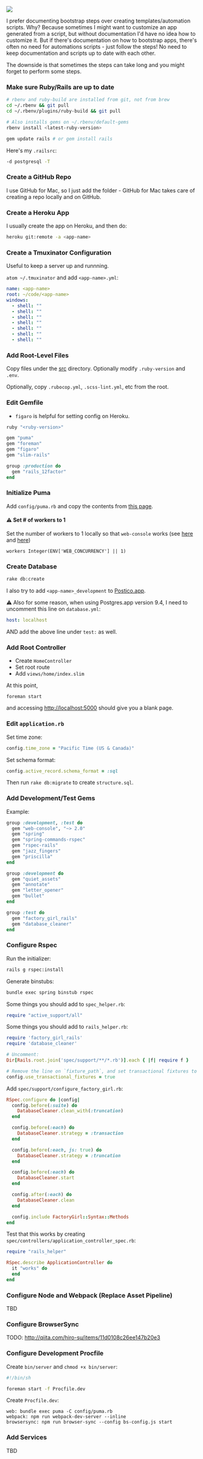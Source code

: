 ![](pablo.png)

I prefer documenting bootstrap steps over creating templates/automation scripts. Why? Because sometimes I might want to customize an app generated from a script, but without documentation I'd have no idea how to customize it. But if there's documentation on how to bootstrap apps, there's often no need for automations scripts - just follow the steps! No need to keep documentation and scripts up to date with each other.

The downside is that sometimes the steps can take long and you might forget to perform some steps.

### Make sure Ruby/Rails are up to date

```sh
# rbenv and ruby-build are installed from git, not from brew
cd ~/.rbenv && git pull
cd ~/.rbenv/plugins/ruby-build && git pull

# Also installs gems on ~/.rbenv/default-gems
rbenv install <latest-ruby-version>

gem update rails # or gem install rails
```

Here's my `.railsrc`:

```sh
-d postgresql -T
```

### Create a GitHub Repo

I use GitHub for Mac, so I just add the folder - GitHub for Mac takes care of creating a repo locally and on GitHub.

### Create a Heroku App

I usually create the app on Heroku, and then do:

```sh
heroku git:remote -a <app-name>
```

### Create a Tmuxinator Configuration

Useful to keep a server up and runnning.

`atom ~/.tmuxinator` and add `<app-name>.yml`:

```yml
name: <app-name>
root: ~/code/<app-name>
windows:
  - shell: ""
  - shell: ""
  - shell: ""
  - shell: ""
  - shell: ""
  - shell: ""
  - shell: ""
```

### Add Root-Level Files

Copy files under the [src](src) directory. Optionally modify `.ruby-version` and `.env`.

Optionally, copy `.rubocop.yml`, `.scss-lint.yml`, etc from the root.

### Edit Gemfile

- `figaro` is helpful for setting config on Heroku.

```ruby
ruby "<ruby-version>"

gem "puma"
gem "foreman"
gem "figaro"
gem "slim-rails"

group :production do
  gem "rails_12factor"
end
```

### Initialize Puma

Add `config/puma.rb` and copy the contents from [this page](https://devcenter.heroku.com/articles/deploying-rails-applications-with-the-puma-web-server#config).

#### :warning: Set # of workers to 1

Set the number of workers to 1 locally so that `web-console` works (see [here](https://github.com/rails/web-console/pull/109) and [here](https://github.com/charliesome/better_errors#unicorn-puma-and-other-multi-worker-servers))

```
workers Integer(ENV['WEB_CONCURRENCY'] || 1)
```

### Create Database

```sh
rake db:create
```

I also try to add `<app-name>_development` to [Postico.app](https://eggerapps.at/postico/).

:warning: Also for some reason, when using Postgres.app version 9.4, I need to uncomment this line on `database.yml`:

```yml
host: localhost
```

AND add the above line under `test:` as well.

### Add Root Controller

- Create `HomeController`
- Set root route
- Add `views/home/index.slim`

At this point,

```
foreman start
```

and accessing [http://localhost:5000](http://localhost:5000) should give you a blank page.

### Edit `application.rb`

Set time zone:

```ruby
config.time_zone = "Pacific Time (US & Canada)"
```

Set schema format:

```ruby
config.active_record.schema_format = :sql
```

Then run `rake db:migrate` to create `structure.sql`.

### Add Development/Test Gems

Example:

```ruby
group :development, :test do
  gem "web-console", "~> 2.0"
  gem "spring"
  gem "spring-commands-rspec"
  gem "rspec-rails"
  gem "jazz_fingers"
  gem "priscilla"
end

group :development do
  gem "quiet_assets"
  gem "annotate"
  gem "letter_opener"
  gem "bullet"
end

group :test do
  gem "factory_girl_rails"
  gem "database_cleaner"
end
```

### Configure Rspec

Run the initializer:

```sh
rails g rspec:install
```

Generate binstubs:

```sh
bundle exec spring binstub rspec
```

Some things you should add to `spec_helper.rb`:

```ruby
require "active_support/all"
```

Some things you should add to `rails_helper.rb`:

```ruby
require 'factory_girl_rails'
require 'database_cleaner'

# Uncomment:
Dir[Rails.root.join('spec/support/**/*.rb')].each { |f| require f }

# Remove the line on `fixture_path`, and set transactional fixtures to false:
config.use_transactional_fixtures = true
```

Add `spec/support/configure_factory_girl.rb`:

```ruby
RSpec.configure do |config|
  config.before(:suite) do
    DatabaseCleaner.clean_with(:truncation)
  end

  config.before(:each) do
    DatabaseCleaner.strategy = :transaction
  end

  config.before(:each, js: true) do
    DatabaseCleaner.strategy = :truncation
  end

  config.before(:each) do
    DatabaseCleaner.start
  end

  config.after(:each) do
    DatabaseCleaner.clean
  end

  config.include FactoryGirl::Syntax::Methods
end
```

Test that this works by creating `spec/controllers/application_controller_spec.rb`:

```ruby
require "rails_helper"

RSpec.describe ApplicationController do
  it "works" do
  end
end
```

### Configure Node and Webpack (Replace Asset Pipeline)

TBD

### Configure BrowserSync

TODO: http://qiita.com/hiro-su/items/11d0108c26ee147b20e3

### Configure Development Procfile

Create `bin/server` and `chmod +x bin/server`:

```sh
#!/bin/sh

foreman start -f Procfile.dev
```

Create `Procfile.dev`:

```
web: bundle exec puma -C config/puma.rb
webpack: npm run webpack-dev-server --inline
browsersync: npm run browser-sync --config bs-config.js start
```

### Add Services

TBD
